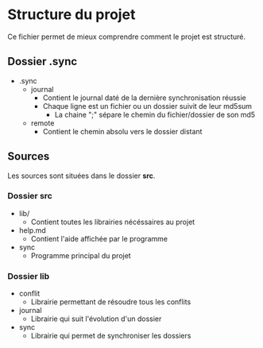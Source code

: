 # Structure du projet

Ce fichier permet de mieux comprendre comment le projet est structuré.

## Dossier .sync

* .sync
  * journal
    * Contient le journal daté de la dernière synchronisation réussie
    * Chaque ligne est un fichier ou un dossier suivit de leur md5sum
      * La chaine ";" sépare le chemin du fichier/dossier de son md5
  * remote
    * Contient le chemin absolu vers le dossier distant

## Sources

Les sources sont situées dans le dossier **src**.

### Dossier src

* lib/
  * Contient toutes les librairies nécéssaires au projet
* help.md
  * Contient l'aide affichée par le programme
* sync
  * Programme principal du projet

### Dossier lib

* conflit
  * Librairie permettant de résoudre tous les conflits
* journal
  * Librairie qui suit l'évolution d'un dossier
* sync
  * Librairie qui permet de synchroniser les dossiers